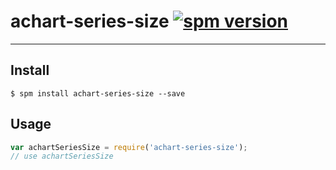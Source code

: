 # achart-series-size [![spm version](http://spmjs.io/badge/achart-series-size)](http://spmjs.io/package/achart-series-size)

---



## Install

```
$ spm install achart-series-size --save
```

## Usage

```js
var achartSeriesSize = require('achart-series-size');
// use achartSeriesSize
```
